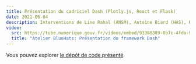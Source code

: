 ```yaml
---
title: Présentation du cadriciel Dash (Plotly.js, React et Flask)
date: 2021-06-04
description: Interventions de Line Rahal (ANSM), Antoine Biard (HAS), Rémi Delbouys (Envinorma)
video:
  src: https://tube.numerique.gouv.fr/videos/embed/93308389-0b7c-4fda-98f2-3890ce2f2aab
  title: "Atelier BlueHats: Présentation du framework Dash"
---
```


Vous pouvez explorer [le dépôt de code présenté](https://github.com/antoan2/le-grand-dashbat).
